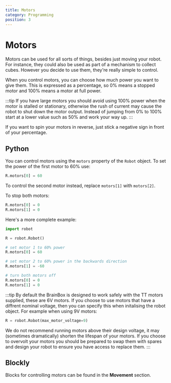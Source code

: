 ```yaml
---
title: Motors
category: Programming
position: 3
---
```

# Motors

Motors can be used for all sorts of things, besides just moving your robot. For instance, they could also be used as part of a mechanism to collect cubes. However you decide to use them, they're really simple to control.

When you control motors, you can choose how much power you want to give them. This is expressed as a percentage, so 0% means a stopped motor and 100% means a motor at full power.

:::tip
If you have large motors you should avoid using 100% power when the motor is stalled or stationary, otherwise the rush of current may cause the robot to shut down the motor output. Instead of jumping from 0% to 100% start at a lower value such as 50% and work your way up.
:::

If you want to spin your motors in reverse, just stick a negative sign in front of your percentage.

## Python

You can control motors using the `motors` property of the `Robot` object. To set the power of the first motor to 60% use:

```python
R.motors[0] = 60
```

To control the second motor instead, replace `motors[1]` with `motors[2]`.

To stop both motors:

```python
R.motors[0] = 0
R.motors[1] = 0
```

Here's a more complete example:

```python
import robot

R = robot.Robot()

# set motor 1 to 60% power
R.motors[0] = 60

# set motor 2 to 60% power in the backwards direction
R.motors[1] = -60

# turn both motors off
R.motors[0] = 0
R.motors[1] = 0
```

:::tip
By default the BrainBox is designed to work safely with the TT motors supplied, these are 6V motors. If you choose to use motors that have a diffrent nominal voltage, then you can specify this when initalising the robot object. For example when using 9V motors:

```python
R = robot.Robot(max_motor_voltage=9)
```

We do not recommend running motors above their design voltage, it may (sometimes dramatically) shorten the lifespan of your motors. If you choose to overvolt your motors you should be prepared to swap them with spares and design your robot to ensure you have access to replace them.
:::

## Blockly

Blocks for controlling motors can be found in the **Movement** section.
